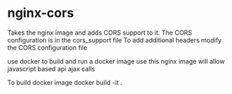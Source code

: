 # nginx-cors

Takes the nginx image and adds CORS support to it.
The CORS configuration is in the cors_support file
To add additional headers modify the CORS configuration file

use docker to build and run a docker image
use this nginx image will allow javascript based api ajax calls

To build docker image
docker build -it <tag> . 
